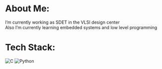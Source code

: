 # About Me:
I’m currently working as SDET in the VLSI design center<br>Also I’m currently learning embedded systems and low level programming<br>


# Tech Stack:
![C](https://img.shields.io/badge/c-%2300599C.svg?style=for-the-badge&logo=c&logoColor=white) ![Python](https://img.shields.io/badge/python-3670A0?style=for-the-badge&logo=python&logoColor=ffdd54)

<!-- 
# 📊 GitHub Stats:
![](https://github-readme-stats.vercel.app/api?username=IURIIVas&theme=darcula&hide_border=false&include_all_commits=true&count_private=true)<br/>
![](https://github-readme-streak-stats.herokuapp.com/?user=IURIIVas&theme=darcula&hide_border=false)<br/>
![](https://github-readme-stats.vercel.app/api/top-langs/?username=IURIIVas&theme=darcula&hide_border=false&include_all_commits=true&count_private=true&layout=compact)
-->

